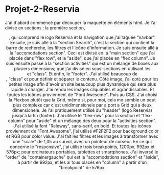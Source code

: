 # Projet-2-Reservia
J'ai d'abord commencé par découper la maquette en éléments html. 
Je l'ai divisé en sections : la première section, <header>, qui comprend le logo Reservia et la navigation que j'ai taguée "navbar".
Ensuite, je suis allé à la "section Search", c'est la section qui contient la barre de recherche, les filtres et l'icône d'information. 
Je suis ensuite allé à la "accomodations section". Ceci est divisé en la "main section" que j'ai placée dans "flex row", et la "aside", que j'ai placée en "flex column". 
Je suis ensuite passé à la "section activities" qui est un mélange de boxes aux plusiers dimensions; que j'ai divisé en sous-sections en utilisant les <div> et "class".
Et enfin, le "footer". J'ai utilisé beaucoup de <div>, "class" et <span> pour définir et séparer le contenu. Côté image, j'ai opté pour les petites image afin d'avoir un site beaucoup plus dynamique qui sera plus rapide à charger. J'ai rendu les images cliquables et agrandissables. Et toutes les icônes proviennent de "Font Awesome".
Puis au CSS. 
J'ai choisi la Flexbox plutôt que la Grid, même si, pour moi, cela me semble un peut plus complexe car c'est  unidimensionele par a port a Grid qui a deux dimensionele. 
Je l'ai pratiquement utilisé du "header" (logo Reservia) jusqu'à la fin (footer). 
J'ai utilisé le "flex-row" pour la section et "flex-column" pour  "aside" et un mélange des deux pour la "activities section". 
J'ai utilisé la font "Raleway", sans-serif, en bold. Et toutes les icônes proviennent de "Font Awesome", j'ai utilisé #F2F2F2 pour background color et RGB pour color value. 
J'ai fait les filtres et les images à transformer avec une "scale" de 1,05 au survol, avec un pointeur de curseur.
En ce qui concerne le "responsive", j'ai utilisé trois breakpoints, 1200px, 992px et 576px; pour ordinateurs portables, tablettes et smartphones. 
J'ai inversé le "order" de "containergauche" qui est la "accomodations section" et "àside", à partir de 992px, et les ai tous placés en "column" à partir d'un "breakpoint" de 576px.
